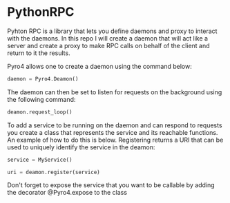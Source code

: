 # PythonRPC
Pyhton RPC is a library that lets you define daemons and proxy to interact with the daemons. In this repo I will create a daemon that will act like a server and create a proxy to make RPC calls on behalf of the client and return to it the results. 

Pyro4 allows one to create a daemon using the command below:

```python
daemon = Pyro4.Deamon()
```

The daemon can then be set to listen for requests on the background using the following command:

```python
deamon.request_loop()
```

To add a service to be running on the daemon and can respond to requests you create a class that represents the service and its reachable functions. An example of how to do this is below. Registering returns a URI that can be used to uniquely identify the service in the deamon:

```python
service = MyService()

uri = deamon.register(service)
```

Don't forget to expose the service that you want to be callable by adding the decorator @Pyro4.expose to the class